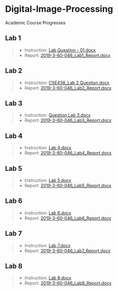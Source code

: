 # Digital-Image-Processing
Academic Course Progresses

## Lab 1
> - Instruction: [Lab Question - 01.docx](https://github.com/Mi-Thun/Digital-Image-Processing/files/9839739/Lab.Question.-.01.docx)
> - Report: [2019-3-60-046_Lab1_Report.docx](https://github.com/Mi-Thun/Digital-Image-Processing/files/9839737/2019-3-60-046_Lab1_Report.docx)

## Lab 2
> - Instruction: [CSE438_Lab 2 Question.docx](https://github.com/Mi-Thun/Digital-Image-Processing/files/9875698/CSE438_Lab.2.Question.docx)
> - Report: [2019-3-60-046_Lab2_Report.docx](https://github.com/Mi-Thun/Digital-Image-Processing/files/9875694/2019-3-60-046_Lab2_Report.docx)

## Lab 3
> - Instruction: [Question Lab 3.docx](https://github.com/Mi-Thun/Digital-Image-Processing/files/9939852/Question.Lab.3.docx)
> - Report: [2019-3-60-046_Lab3_Report.docx](https://github.com/Mi-Thun/Digital-Image-Processing/files/9939850/2019-3-60-046_Lab3_Report.docx)

## Lab 4
> - Instruction: [Lab 4.docx](https://github.com/Mi-Thun/Digital-Image-Processing/files/10040010/Lab.4.docx)
> - Report: [2019-3-60-046_Lab4_Report.docx](https://github.com/Mi-Thun/Digital-Image-Processing/files/10040008/2019-3-60-046_Lab4_Report.docx)

## Lab 5
> - Instruction: [Lab 5.docx](https://github.com/Mi-Thun/Digital-Image-Processing/files/10344652/Lab.5.docx)
> - Report: [2019-3-60-046_Lab5_Report.docx](https://github.com/Mi-Thun/Digital-Image-Processing/files/10344651/2019-3-60-046_Lab5_Report.docx)

## Lab 6
> - Instruction: [Lab 6.docx](https://github.com/Mi-Thun/Digital-Image-Processing/files/10344650/Lab.6.docx)
> - Report: [2019-3-60-046_Lab6_Report.docx](https://github.com/Mi-Thun/Digital-Image-Processing/files/10344649/2019-3-60-046_Lab6_Report.docx)

## Lab 7
> - Instruction: [Lab 7.docx](https://github.com/Mi-Thun/Digital-Image-Processing/files/10344648/Lab.7.docx)
> - Report: [2019-3-60-046_Lab7_Report.docx](https://github.com/Mi-Thun/Digital-Image-Processing/files/10344645/2019-3-60-046_Lab7_Report.docx)

## Lab 8
> - Instruction: [Lab 8.docx](https://github.com/Mi-Thun/Digital-Image-Processing/files/10344643/Lab.8.docx)
> - Report: [2019-3-60-046_Lab8_Report.docx](https://github.com/Mi-Thun/Digital-Image-Processing/files/10344638/2019-3-60-046_Lab8_Report.docx)
